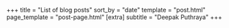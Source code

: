 +++
title = "List of blog posts"
sort_by = "date"
template = "post.html"
page_template = "post-page.html"
[extra]
subtitle = "Deepak Puthraya"
+++